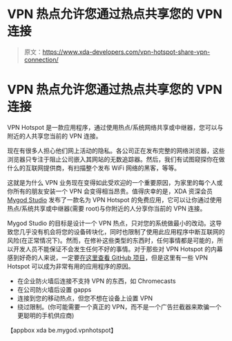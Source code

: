 # VPN 热点允许您通过热点共享您的 VPN 连接

> 原文：<https://www.xda-developers.com/vpn-hotspot-share-vpn-connection/>

# VPN 热点允许您通过热点共享您的 VPN 连接

VPN Hotspot 是一款应用程序，通过使用热点/系统网络共享或中继器，您可以与附近的人共享您当前的 VPN 连接。

现在有很多人担心他们网上活动的隐私。各公司正在发布完整的网络浏览器，这些浏览器只专注于阻止公司嵌入其网站的无数追踪器。然后，我们有试图窥探你在做什么的互联网提供商，有扫描整个发布 WiFi 网络的黑客，等等。

这就是为什么 VPN 业务现在变得如此受欢迎的一个重要原因，为家里的每个人或你所有的朋友安装一个 VPN 会变得相当昂贵。值得庆幸的是，XDA 资深会员 [Mygod Studio](https://forum.xda-developers.com/member.php?u=5243610) 发布了一款名为 VPN Hotspot 的免费应用，它可以让你通过使用热点/系统共享或中继器(需要 root)与你附近的人分享你当前的 VPN 连接。

Mygod Studio 的目标是设计一个 VPN 热点，只对您的系统做最小的改动。这导致您几乎没有机会将您的设备砖块化，同时也限制了使用此应用程序中断互联网的风险(在正常情况下)。然而，在修补这些类型的东西时，任何事情都是可能的，所以开发人员不能保证不会发生任何不好的事情。对于那些对 VPN Hotspot 的内幕感到好奇的人来说，一定要[在这里查看 GitHub 项目](https://github.com/Mygod/VPNHotspot)，但是这里有一些 VPN Hotspot 可以成为非常有用的应用程序的原因。

*   在企业防火墙后连接不支持 VPN 的东西，如 Chromecasts
*   在公司防火墙后设置 gapps
*   连接到您的移动热点，但您不想在设备上设置 VPN
*   绕过限制。(你可能需要一个真正的 VPN，而不是一个广告拦截器来欺骗一个更聪明的手机供应商)

【appbox xda be.mygod.vpnhotspot】